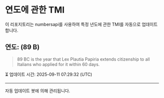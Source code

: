 
# 연도에 관한 TMI

이 리포지토리는 numbersapi를 사용하여 특정 년도에 관한 TMI를 자동으로 업데이트합니다.

## 연도: (89 B)
> 89 BC is the year that Lex Plautia Papiria extends citizenship to all Italians who applied for it within 60 days.

⏳ 업데이트 시간: 2025-09-11 07:29:32 (UTC)

---
자동 업데이트 봇에 의해 관리됩니다.

